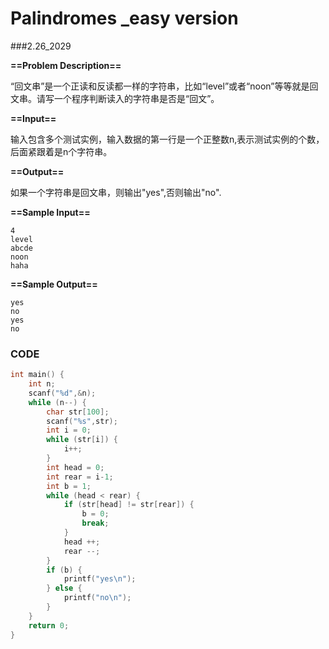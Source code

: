 # Palindromes _easy version

###2.26_2029

**==Problem Description==**

“回文串”是一个正读和反读都一样的字符串，比如“level”或者“noon”等等就是回文串。请写一个程序判断读入的字符串是否是“回文”。

**==Input==**

输入包含多个测试实例，输入数据的第一行是一个正整数n,表示测试实例的个数，后面紧跟着是n个字符串。

**==Output==**

如果一个字符串是回文串，则输出"yes",否则输出"no".

**==Sample Input==**

```
4
level
abcde
noon
haha
```

**==Sample Output==**

```
yes
no
yes
no
```



### CODE

```C
int main() {
    int n;
    scanf("%d",&n);
    while (n--) {
        char str[100];
        scanf("%s",str);
        int i = 0;
        while (str[i]) {
            i++;
        }
        int head = 0;
        int rear = i-1;
        int b = 1;
        while (head < rear) {
            if (str[head] != str[rear]) {
                b = 0;
                break;
            }
            head ++;
            rear --;
        }
        if (b) {
            printf("yes\n");
        } else {
            printf("no\n");
        }
    }
    return 0;
}
```

